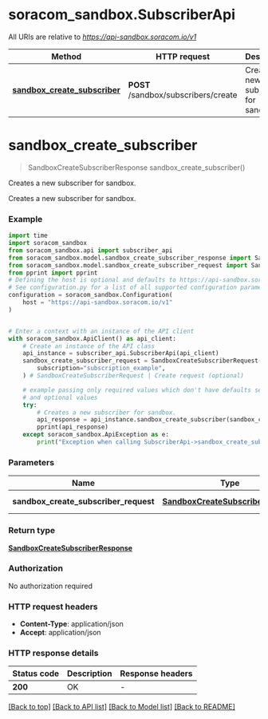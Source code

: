 # soracom_sandbox.SubscriberApi

All URIs are relative to *https://api-sandbox.soracom.io/v1*

Method | HTTP request | Description
------------- | ------------- | -------------
[**sandbox_create_subscriber**](SubscriberApi.md#sandbox_create_subscriber) | **POST** /sandbox/subscribers/create | Creates a new subscriber for sandbox.


# **sandbox_create_subscriber**
> SandboxCreateSubscriberResponse sandbox_create_subscriber()

Creates a new subscriber for sandbox.

Creates a new subscriber for sandbox.

### Example


```python
import time
import soracom_sandbox
from soracom_sandbox.api import subscriber_api
from soracom_sandbox.model.sandbox_create_subscriber_response import SandboxCreateSubscriberResponse
from soracom_sandbox.model.sandbox_create_subscriber_request import SandboxCreateSubscriberRequest
from pprint import pprint
# Defining the host is optional and defaults to https://api-sandbox.soracom.io/v1
# See configuration.py for a list of all supported configuration parameters.
configuration = soracom_sandbox.Configuration(
    host = "https://api-sandbox.soracom.io/v1"
)


# Enter a context with an instance of the API client
with soracom_sandbox.ApiClient() as api_client:
    # Create an instance of the API class
    api_instance = subscriber_api.SubscriberApi(api_client)
    sandbox_create_subscriber_request = SandboxCreateSubscriberRequest(
        subscription="subscription_example",
    ) # SandboxCreateSubscriberRequest | Create request (optional)

    # example passing only required values which don't have defaults set
    # and optional values
    try:
        # Creates a new subscriber for sandbox.
        api_response = api_instance.sandbox_create_subscriber(sandbox_create_subscriber_request=sandbox_create_subscriber_request)
        pprint(api_response)
    except soracom_sandbox.ApiException as e:
        print("Exception when calling SubscriberApi->sandbox_create_subscriber: %s\n" % e)
```


### Parameters

Name | Type | Description  | Notes
------------- | ------------- | ------------- | -------------
 **sandbox_create_subscriber_request** | [**SandboxCreateSubscriberRequest**](SandboxCreateSubscriberRequest.md)| Create request | [optional]

### Return type

[**SandboxCreateSubscriberResponse**](SandboxCreateSubscriberResponse.md)

### Authorization

No authorization required

### HTTP request headers

 - **Content-Type**: application/json
 - **Accept**: application/json


### HTTP response details

| Status code | Description | Response headers |
|-------------|-------------|------------------|
**200** | OK |  -  |

[[Back to top]](#) [[Back to API list]](../README.md#documentation-for-api-endpoints) [[Back to Model list]](../README.md#documentation-for-models) [[Back to README]](../README.md)

